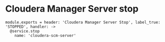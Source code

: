 
# Cloudera Manager Server stop

    module.exports = header: 'Cloudera Manager Server Stop', label_true: 'STOPPED', handler: ->
      @service.stop
        name: 'cloudera-scm-server'
